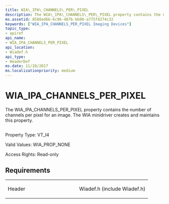 ```yaml
---
title: WIA\_IPA\_CHANNELS\_PER\_PIXEL
description: The WIA\_IPA\_CHANNELS\_PER\_PIXEL property contains the number of channels per pixel for an image. The WIA minidriver creates and maintains this property.
ms.assetid: 8588ad6b-6c96-487b-bb00-a775f4274c32
keywords: ["WIA_IPA_CHANNELS_PER_PIXEL Imaging Devices"]
topic_type:
- apiref
api_name:
- WIA_IPA_CHANNELS_PER_PIXEL
api_location:
- Wiadef.h
api_type:
- HeaderDef
ms.date: 11/28/2017
ms.localizationpriority: medium
---
```


# WIA\_IPA\_CHANNELS\_PER\_PIXEL


The WIA\_IPA\_CHANNELS\_PER\_PIXEL property contains the number of channels per pixel for an image. The WIA minidriver creates and maintains this property.

## <span id="ddk_wia_ipa_channels_per_pixel_si"></span><span id="DDK_WIA_IPA_CHANNELS_PER_PIXEL_SI"></span>


Property Type: VT\_I4

Valid Values: WIA\_PROP\_NONE

Access Rights: Read-only

Requirements
------------

<table>
<colgroup>
<col width="50%" />
<col width="50%" />
</colgroup>
<tbody>
<tr class="odd">
<td><p>Header</p></td>
<td>Wiadef.h (include Wiadef.h)</td>
</tr>
</tbody>
</table>

 

 





